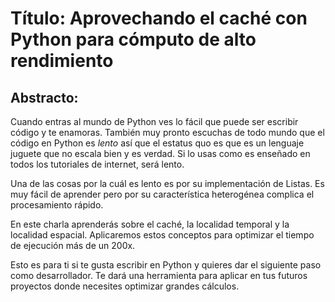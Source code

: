 # Título: Aprovechando el caché con Python para cómputo de alto rendimiento

## Abstracto: 
Cuando entras al mundo de Python ves lo fácil que puede ser escribir código y te enamoras. También muy pronto escuchas de todo mundo que el código en Python es _lento_ así que el estatus quo es que es un lenguaje juguete que no escala bien y es verdad. Si lo usas como es enseñado en todos los tutoriales de internet, será lento. 

Una de las cosas por la cuál es lento es por su implementación de Listas. Es muy fácil de aprender pero por su característica heterogénea complica el procesamiento rápido.

En este charla aprenderás sobre el caché, la localidad temporal y la localidad espacial. Aplicaremos estos conceptos para optimizar el tiempo de ejecución más de un 200x.

Esto es para ti si te gusta escribir en Python y quieres dar el siguiente paso como desarrollador. Te dará una herramienta para aplicar en tus futuros proyectos donde necesites optimizar grandes cálculos.

